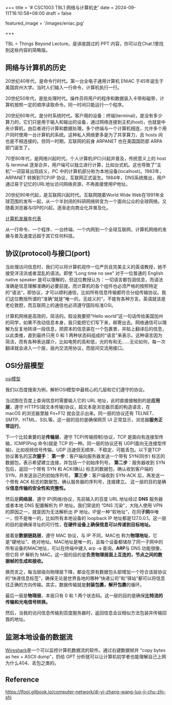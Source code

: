 +++
title = '# CSC1003 TBL1 网络与计算机史'
date = 2024-09-11T16:10:58+08:00
draft = false

featured_image = '/images/eniac.jpg'

+++



TBL = Things Beyond Lecture。是讲座跳过的 PPT 内容，你可以在Chat.1里找到这些内容的简略版。



## 网络与计算机的历史

20世纪40年代，是命令行时代。第一台全电子通用计算机 ENIAC 于45年诞生于美国宾州大学。当时人们输入一行命令，计算机执行一行。

20世纪50年代，是批处理时代。操作员将用户的程序和数据装入卡带和磁带，计算机按照一定的顺序读取命令。同一时间只能运行一个程序。

20世纪60年代，是分时系统时代。客户用的设备：终端(terminal)，是没有多少算力的，它们只是用于输入和输出的设备，通过网络连接到主机(host)，也就是中央计算机，由后者进行计算和数据处理。多个终端与一个计算机相连，允许多个用户同时使用一台计算机的系统。这种私人网络更多是为了共享算力，且 hosts 间也是不相连接的。但同一时期，互联网的前身 ARPANET 也在美国国防部 ARPA 部门诞生了。

70至80年代，是网络兴起时代。个人计算机(PC)兴起并普及，传统意义上的 host 与 terminal 逐渐合并，用户端可以独立进行计算，比如台式机。这也导致了“主机”一词容易出现歧义，PC 中的计算机部分称为本地设备(localhost)。1983年，ARPANET 转换到TCP/IP 协议，互联网正式诞生。1984年，DNS系统推出，用户通过易于记忆的URL地址访问网络资源，不再直接使用IP地址。

20世纪90年代起，是互联网兴起时代。互联网随着World Wide Web在1991年全球范围的发布一起，从一个半封闭的科研网络转变为一个面向公众的全球网络。又随着浏览器与ISP的兴起，逐渐走向商业化并普及化。

[计算机发展年代表](https://postimg.cc/nXgWqP5R)

从一行命令、一个程序、一台终端、一个内网到一个全球互联网，计算机网络的发展与普及速度远超于其它任何科技。

## 协议(protocol)与接口(port)

当处理访问信息时，我们可以将计算机视作一位严厉且完美主义的英语教授，她不接受洋泾浜或者混乱的语法。即使 “Long time no see” 对于一位普通的 English native speaker 是可以理解的，但这位教授认为：一切语言都包涵信息，而语法准确是信息理解准确的必要前提。而计算机的各个组件也必须严格的按照特定的“语法”，即协议，才可以顺利通信，比如所有信息传输都符合分组传输协议。我们这位教授所谓的“准确”就是“唯一的，无歧义的”，不能有各种方言。英语就该是老伦敦腔，而互联网上的通信也必须遵守国际标准OSI。

计算机网络是高效的，简洁的。假设我要把“Hello world”这一句话传给美国加州的同学，如果不改动信息本身，我只能把它们写下来，邮寄出去。网络通信可以理解为反复地转译一段信息，把原本的信息装在一个包裹里，并贴上翻译后的信息，以此类推，直到最终只用 0 和 1 两种状态码组成的“语言”来表示。这种语言因为简洁，而有各种表达媒介，比如电势的高和低，光的有和无……无论如何，每一次翻译就会进入一个层，层内交流用协议，而层间交流用接口。

## OSI分层模型

[osi模型](https://postimg.cc/Jt0bWztX)

我们以百度搜索为例，解析OSI模型中最核心的几层和它们遵守的协议。

当试图在百度上查询信息时需要输入它的 URL 地址，此时直接接触到的是**应用层**，遵守 HTTPS(超文本传输)协议，超文本是浏览器页面的构造语言，在 macOS 的浏览器里敲 Fn+F12 就会显示出来。同一层的协议还有 TELNET、SMTP、HTML、SSL等。这一层的目的是确保网页 UI 正常显示，浏览器**服务正常运行**。

下一个比较重要的是**传输层**，遵守 TCP(传输控制)协议，TCP 是面向有连接型传输，ICMP(Ping 命令)就是 TCP 的一种。同一层的协议还有 UDP(面向无连接型传输)，比如视频信号传输。UDP 迅速但无顺序、不稳定、可能丢包。以下是TCP 协议著名的**三次握手**：
**第一步**：客户端向服务器发送一个带有 SYN(同步) 标志的数据包，表示希望建立连接，并包括一个初始序列号。
**第二步**：服务器收到 SYN 包后，返回一个带有 SYN 和 ACK(确认) 标志的数据包，确认收到客户端的 SYN，并发送自己的初始序列号。
**第三步**：客户端收到 SYN-ACK 后，再发送一个带有 ACK 标志的数据包，确认服务器的序列号，连接建立。
这一层的目的是确保**信息传输的安全性和完整性。**

然后是**网络层**，遵守 IP(网络)协议，先前输入的百度 URL 地址经过 **DNS** 服务器或者本地 DNS 配置解析为 IP 地址。我们常说的 “DNS 污染”，大陆人使用 VPN 的原因之一，就是因为无法解析出 IP 地址。IP是一种“软地址”，在同**子网**中唯一，但不是唯一的，比如所有本地设备的 loopback IP 地址都是127.0.0.1。这一层的目的是确保寻址的可行性，**在硬件设备上确保信息可以传递到目标地址。**

接着是**数据链路层**，遵守 MAC 协议，与 IP 不同，MAC也 称为**物理地址**，它是“硬地址”、绝对地址。MAC地址是唯一的，且每个设备都储存了同一子网中的所有设备的MAC地址，可以在终端中键入 arp -a 查询。**ARP**与 DNS 功能很像，但它将 IP 解析为 MAC。这一层的目的是**负责物理层面上互连的，节点之间的数据帧的生成和接收。**

换而言之，每当层级向物理层下降，都会在原有数据包头部增加一个符合该层协议的“快递信息标签”，确保无论是世界各地的哪种“快递公司”和“驿站”都可以将信息往正确的方向传输。其实，数据传输就是**封装包裹，解开包裹**的循环。

最后一层是**物理层**，本层只有 0 和 1 两个状态码。这一层的目的是确保**比特流的传输和光电信号转换。**

然后，当我的访问信息传输到百度服务器时，返回信息会议相似方法包装并传输回我的地址。

## 监测本地设备的数据流

[Wireshark](https://www.wireshark.org/)是一个可以监控计算机数据流的软件。通过右键数据帧并 “copy bytes as hex + ASCII dump”，扔给 GPT 分析就可以让计算机初学者也能理解自己上网为什么404、丢包之类的。


## Reference

https://lfool.gitbook.io/computer-network/di-yi-zhang-wang-luo-ji-chu-zhi-shi
